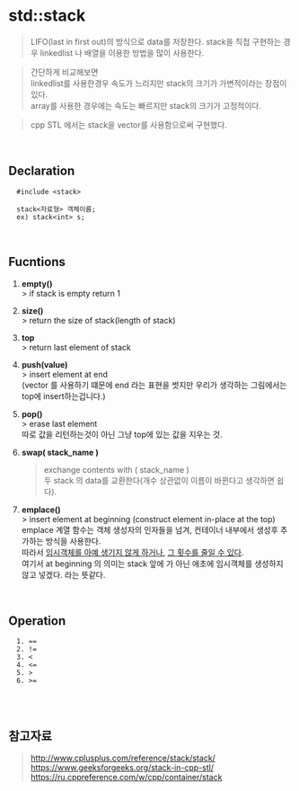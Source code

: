 std::stack
=====

>LIFO(last in first out)의 방식으로 data를 저장한다.<bv>
stack을 직접 구현하는 경우 linkedlist 나 배열을 이용한 방법을 많이 사용한다.

>간단하게 비교해보면<br>
linkedlist를 사용한경우 속도가 느리지만 stack의 크기가 가변적이라는 장점이 있다.<br>
array를 사용한 경우에는 속도는 빠르지만 stack의 크기가 고정적이다.  

>cpp STL 에서는 stack을 vector를 사용함으로써 구현했다.

<br>

## Declaration

```
  #include <stack>

  stack<자료형> 객체이름;
  ex) stack<int> s;
```

<br>


<!--나중에 예제코드 넣어주면 아주좋을듯-->


## Fucntions
  1. **empty()**<br>
    > if stack is empty return 1

  2. **size()**<br>
    > return  the size of stack(length of stack)

  3. **top**<br>
    > return last element of stack

  4. **push(value)**<br>
    > insert element at end<br>
    (vector 를 사용하기 떄문에 end 라는 표현을 썻지만 우리가 생각하는 그림에서는 top에 insert하는겁니다.)

  5. **pop()**<br>
    > erase last element<br>
    따로 값을 리턴하는것이 아닌 그냥 top에 있는 값을 지우는 것.

  6. **swap( stack_name )**<br>
     > exchange contents with ( stack_name )<br>
     두 stack 의 data를 교환한다(개수 상관없이 이름이 바뀐다고 생각하면 쉽다).<br>

  7. **emplace()**<br>
    > insert element at beginning (construct element in-place at the top)<br>
    emplace 계열 함수는 객체 생성자의 인자들을 넘겨, 컨테이너 내부에서 생성후 추가하는 방식을 사용한다.<br>
    따라서 <u>임시객체를 아예 생기지 않게 하거나</u>, <u>그 횟수를 줄일 수 있다</u>.<br>
    여기서 at beginning 의 의미는 stack 앞에 가 아닌 애초에 임시객체를 생성하지 않고 넣겠다. 라는 뜻같다.

<br>

## Operation
```
  1. ==
  2. !=
  3. <
  4. <=
  5. >
  6. >=


```
<br>




## 참고자료<br>
>http://www.cplusplus.com/reference/stack/stack/<br>
>https://www.geeksforgeeks.org/stack-in-cpp-stl/<br>
>https://ru.cppreference.com/w/cpp/container/stack<br>
